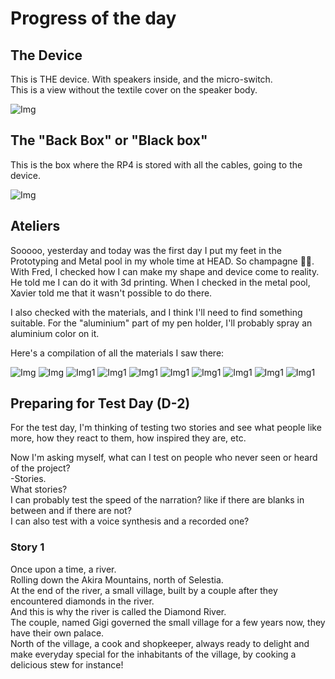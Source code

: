# Progress of the day

## The Device
This is THE device. With speakers inside, and the micro-switch.
<br>
This is a view without the textile cover on the speaker body.

![Img](/process/2023-12-12/screenshot_shape.png)

## The "Back Box" or "Black box"
This is the box where the RP4 is stored with all the cables, going to the device.

![Img](/process/2023-12-12/screenshot_shape_blackbox.png)


## Ateliers
Sooooo, yesterday and today was the first day I put my feet in the Prototyping and Metal pool in my whole time at HEAD. So champagne 🍾🥂.
With Fred, I checked how I can make my shape and device come to reality. He told me I can do it with 3d printing. When I checked in the metal pool, Xavier told me that it wasn't possible to do there.

I also checked with the materials, and I think I'll need to find something suitable. For the "aluminium" part of my pen holder, I'll probably spray an aluminium color on it.

Here's a compilation of all the materials I saw there:

![Img](/process/2023-12-12/WhatsApp%20Image%202023-12-12%20at%2014.30.54.jpeg)
![Img](/process/2023-12-12/WhatsApp%20Image%202023-12-12%20at%2014.30.55.jpeg)
![Img1](/process/2023-12-12/WhatsApp%20Image%202023-12-12%20at%2014.30.55_1.jpeg)
![Img1](/process/2023-12-12/WhatsApp%20Image%202023-12-12%20at%2014.30.56.jpeg)
![Img1](/process/2023-12-12/WhatsApp%20Image%202023-12-12%20at%2014.30.56_1.jpeg)
![Img1](/process/2023-12-12/WhatsApp%20Image%202023-12-12%20at%2014.30.57.jpeg)
![Img1](/process/2023-12-12/WhatsApp%20Image%202023-12-12%20at%2014.30.57_1.jpeg)
![Img1](/process/2023-12-12/WhatsApp%20Image%202023-12-12%20at%2014.30.58.jpeg)
![Img1](/process/2023-12-12/WhatsApp%20Image%202023-12-12%20at%2014.30.58_1.jpeg)
![Img1](/process/2023-12-12/WhatsApp%20Image%202023-12-12%20at%2014.30.59.jpeg)

## Preparing for Test Day (D-2)

For the test day, I'm thinking of testing two stories and see what people like more, how they react to them, how inspired they are, etc.

Now I'm asking myself, what can I test on people who never seen or heard of the project?
<br>
-Stories.
<br>
What stories?
<br>
I can probably test the speed of the narration? like if there are blanks in between and if there are not?
<br>
I can also test with a voice synthesis and a recorded one?

### Story 1
Once upon a time, a river.
<br>
Rolling down the Akira Mountains, north of Selestia.
<br>
At the end of the river, a small village, built by a couple after they encountered diamonds in the river.
<br>
And this is why the river is called the Diamond River.
<br>
The couple, named Gigi governed the small village for a few years now, they have their own palace.
<br>
North of the village, a cook and shopkeeper, always ready to delight and make everyday special for the inhabitants of the village, by cooking a delicious stew for instance!
<br>
